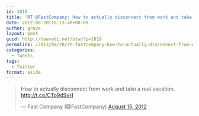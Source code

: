 ```yaml
---
id: 1819
title: 'RT @FastCompany: How to actually disconnect from work and take a real vacation. bit.ly/RW27Cl'
date: 2012-08-20T16:13:48+00:00
author: grove
layout: post
guid: http://teevati.net/btw/?p=1819
permalink: /2012/08/20/rt-fastcompany-how-to-actually-disconnect-from-work-and-take-a-real-vacation-httpt-cocto9dsvh/
categories:
  - Tweets
tags:
  - Twitter
format: aside
---
```

<blockquote class="twitter-tweet" width="550">
  <p lang="en" dir="ltr">
    How to actually disconnect from work and take a real vacation. <a href="http://t.co/CTo9dSvH">http://t.co/CTo9dSvH</a>
  </p>
  
  <p>
    &mdash; Fast Company (@FastCompany) <a href="https://twitter.com/FastCompany/status/235824933165465601">August 15, 2012</a>
  </p>
</blockquote>



<a href="http://www.twitter.com/teevati" class="" style=""></a>